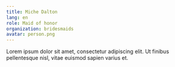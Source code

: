 ```yaml
---
title: Miche Dalton
lang: en
role: Maid of honor
organization: bridesmaids
avatar: person.png
---
```

Lorem ipsum dolor sit amet, consectetur adipiscing elit. Ut finibus
pellentesque nisl, vitae euismod sapien varius et.
